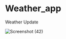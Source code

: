 # Weather_app
Weather Update

![Screenshot (42)](https://user-images.githubusercontent.com/54468276/135711572-35f24d66-8f1f-4b5b-8ec3-9d307bc26cf8.png)
